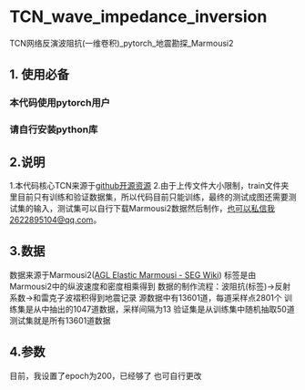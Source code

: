 # TCN_wave_impedance_inversion
TCN网络反演波阻抗(一维卷积)_pytorch_地震勘探_Marmousi2
## 1. 使用必备
### 本代码使用pytorch用户
### 请自行安装python库
## 2.说明
1.本代码核心TCN来源于[github开源资源](https://github.com/locuslab/TCN)
2.由于上传文件大小限制，train文件夹里目前只有训练和验证数据集，所以代码目前只能训练，最终的测试成图还需要测试集的输入，测试集可以自行下载Marmousi2数据然后制作，也可以私信我2622895104@qq.com。
## 3.数据
数据来源于Marmousi2([AGL Elastic Marmousi - SEG Wiki](https://wiki.seg.org/wiki/AGL_Elastic_Marmousi))
标签是由Marmousi2中的纵波速度和密度相乘得到
数据的制作流程：波阻抗(标签)->反射系数->和雷克子波褶积得到地震记录
源数据中有13601道，每道采样点2801个
训练集是从中抽出的1047道数据，采样间隔为13
验证集是从训练集中随机抽取50道
测试集就是所有13601道数据
## 4.参数
目前，我设置了epoch为200，已经够了
也可自行更改
